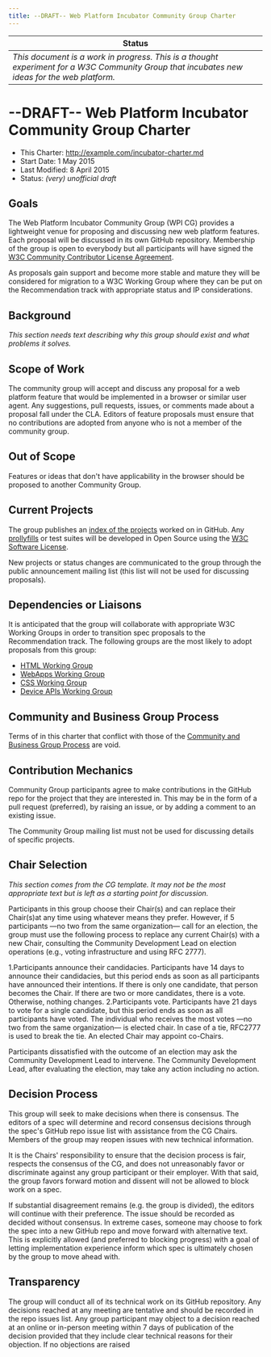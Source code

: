 ```yaml
---
title: --DRAFT-- Web Platform Incubator Community Group Charter
---
```


| Status |
|--------|
|_This document is a work in progress. This is a thought experiment for a W3C Community Group that incubates new ideas for the web platform._|


# --DRAFT-- Web Platform Incubator Community Group Charter
 * This Charter: http://example.com/incubator-charter.md
 * Start Date: 1 May 2015
 * Last Modified: 8 April 2015
 * Status: _(very) unofficial draft_

## Goals
The Web Platform Incubator Community Group (WPI CG) provides a lightweight venue for proposing and discussing new web platform features. Each proposal will be discussed in its own GitHub repository. Membership of the group is open to everybody but all participants will have signed the [W3C Community Contributor License Agreement](https://www.w3.org/community/about/agreements/cla/).

As proposals gain support and become more stable and mature they will be considered for migration to a W3C Working Group where they can be put on the Recommendation track with appropriate status and IP considerations.

## Background

_This section needs text describing why this group should exist and what problems it solves._

## Scope of Work

The community group will accept and discuss any proposal for a web platform feature that would be implemented in a browser or similar user agent. Any suggestions, pull requests, issues, or comments made about a proposal fall under the CLA. Editors of feature proposals must ensure that no contributions are adopted from anyone who is not a member of the community group.

## Out of Scope

Features or ideas that don't have applicability in the browser should be proposed to another Community Group.

## Current Projects

The group publishes an [index of the projects](https://example.com/indexpage) worked on in GitHub. Any [prollyfills](https://www.safaribooksonline.com/library/view/building-polyfills/9781449370725/ch07.html) or test suites will be developed in Open Source using the [W3C Software License](http://www.w3.org/Consortium/Legal/2002/copyright-software-20021231).

New projects or status changes are communicated to the group through the public announcement mailing list (this list will not be used for discussing proposals).

## Dependencies or Liaisons

It is anticipated that the group will collaborate with appropriate W3C Working Groups in order to transition spec proposals to the Recommendation track. The following groups are the most likely to adopt proposals from this group:

  * [HTML Working Group](http://www.w3.org/html/wg/)
  * [WebApps Working Group](http://www.w3.org/2008/webapps/)
  * [CSS Working Group](http://www.w3.org/Style/CSS/)
  * [Device APIs Working Group](http://www.w3.org/2009/dap/)

## Community and Business Group Process

Terms of in this charter that conflict with those of the [Community and Business Group Process](https://www.w3.org/community/about/agreements/) are void. 

## Contribution Mechanics

Community Group participants agree to make contributions in the GitHub repo for the project that they are interested in. This may be in the form of a pull request (preferred), by raising an issue, or by adding a comment to an existing issue.

The Community Group mailing list must not be used for discussing details of specific projects.

## Chair Selection

_This section comes from the CG template. It may not be the most appropriate text but is left as a starting point for discussion._

Participants in this group choose their Chair(s) and can replace their Chair(s)at any time using whatever means they prefer. However, if 5 participants —no two from the same organization— call for an election, the group must use the following process to replace any current Chair(s) with a new Chair, consulting the Community Development Lead on election operations (e.g., voting infrastructure and using RFC 2777).

1.Participants announce their candidacies. Participants have 14 days to announce their candidacies, but this period ends as soon as all participants have announced their intentions. If there is only one candidate, that person becomes the Chair. If there are two or more candidates, there is a vote. Otherwise, nothing changes.
2.Participants vote. Participants have 21 days to vote for a single candidate, but this period ends as soon as all participants have voted. The individual who receives the most votes —no two from the same organization— is elected chair. In case of a tie, RFC2777 is used to break the tie. An elected Chair may appoint co-Chairs. 

Participants dissatisfied with the outcome of an election may ask the Community Development Lead to intervene. The Community Development Lead, after evaluating the election, may take any action including no action. 

## Decision Process

This group will seek to make decisions when there is consensus. The editors of a spec will determine and record consensus decisions through the spec's GitHub repo issue list with assistance from the CG Chairs. Members of the group may reopen issues with new technical information.

It is the Chairs' responsibility to ensure that the decision process is fair, respects the consensus of the CG, and does not unreasonably favor or discriminate against any group participant or their employer. With that said, the group favors forward motion and dissent will not be allowed to block work on a spec.

If substantial disagreement remains (e.g. the group is divided), the editors will continue with their preference. The issue should be recorded as decided without consensus. In extreme cases, someone may choose to fork the spec into a new GitHub repo and move forward with alternative text. This is explicitly allowed (and preferred to blocking progress) with a goal of letting implementation experience inform which spec is ultimately chosen by the group to move ahead with.

## Transparency

The group will conduct all of its technical work on its GitHub repository. Any decisions reached at any meeting are tentative and should be recorded in the repo issues list. Any group participant may object to a decision reached at an online or in-person meeting within 7 days of publication of the decision provided that they include clear technical reasons for their objection. If no objections are raised

